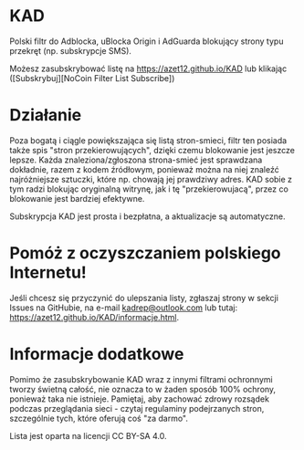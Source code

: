 # KAD
Polski filtr do Adblocka, uBlocka Origin i AdGuarda blokujący strony typu przekręt (np. subskrypcje SMS).

Możesz zasubskrybować listę na https://azet12.github.io/KAD lub klikając ([Subskrybuj][NoCoin Filter List Subscribe])

[KAD - Przekręty Subscribe]: https://subscribe.adblockplus.org/?location=https://raw.githubusercontent.com/azet12/KAD/master/KAD.txt&title=KAD%20-%20Przekręty

# Działanie
Poza bogatą i ciągle powiększająca się listą stron-smieci, filtr ten posiada także spis "stron przekierowujących", dzięki czemu blokowanie jest jeszcze lepsze. Każda znaleziona/zgłoszona strona-smieć jest sprawdzana dokładnie, razem z kodem źródłowym, ponieważ można na niej znaleźć najróżniejsze sztuczki, które np. chowają jej prawdziwy adres. KAD sobie z tym radzi blokując oryginalną witrynę, jak i tę "przekierowujacą", przez co blokowanie jest bardziej efektywne.

Subskrypcja KAD jest prosta i bezpłatna, a aktualizacje są automatyczne.

# Pomóż z oczyszczaniem polskiego Internetu!
Jeśli chcesz się przyczynić do ulepszania listy, zgłaszaj strony w sekcji Issues na GitHubie, na e-mail kadrep@outlook.com lub tutaj: https://azet12.github.io/KAD/informacje.html.

# Informacje dodatkowe
Pomimo że zasubskrybowanie KAD wraz z innymi filtrami ochronnymi tworzy świetną całość, nie oznacza to w żaden sposób 100% ochrony, ponieważ taka nie istnieje. Pamiętaj, aby zachować zdrowy rozsądek podczas przeglądania sieci - czytaj regulaminy podejrzanych stron, szczególnie tych, które oferują coś "za darmo".

Lista jest oparta na licencji CC BY-SA 4.0.
